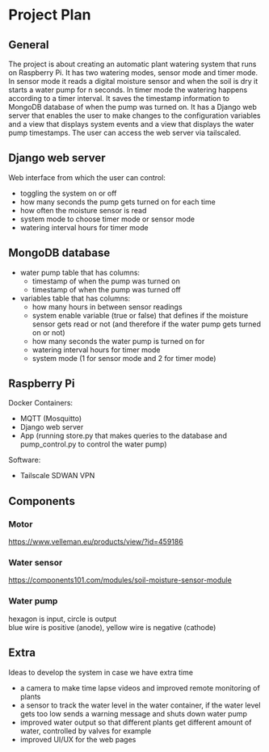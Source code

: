 # Project Plan

## General
The project is about creating an automatic plant watering system that runs on Raspberry Pi. It has two watering modes, sensor mode and timer mode. In sensor mode it reads a digital moisture sensor and when the soil is dry it starts a water pump for n seconds. In timer mode the watering happens according to a timer interval. It saves the timestamp information to MongoDB database of when the pump was turned on. It has a Django web server that enables the user to make changes to the configuration variables and a view that displays system events and a view that displays the water pump timestamps. The user can access the web server via tailscaled.  

## Django web server
Web interface from which the user can control:  
- toggling the system on or off  
- how many seconds the pump gets turned on for each time  
- how often the moisture sensor is read  
- system mode to choose timer mode or sensor mode  
- watering interval hours for timer mode  

## MongoDB database
- water pump table that has columns:  
  - timestamp of when the pump was turned on  
  - timestamp of when the pump was turned off  
- variables table that has columns:
  - how many hours in between sensor readings
  - system enable variable (true or false) that defines if the moisture sensor gets read or not (and therefore if the water pump gets turned on or not)
  - how many seconds the water pump is turned on for  
  - watering interval hours for timer mode
  - system mode (1 for sensor mode and 2 for timer mode)  

## Raspberry Pi
Docker Containers:  
  - MQTT (Mosquitto)  
  - Django web server
  - App (running store.py that makes queries to the database and pump_control.py to control the water pump)

Software:  
  - Tailscale SDWAN VPN  
  
## Components  

### Motor
https://www.velleman.eu/products/view/?id=459186  

### Water sensor
https://components101.com/modules/soil-moisture-sensor-module  

### Water pump
hexagon is input, circle is output  
blue wire is positive (anode), yellow wire is negative (cathode)

## Extra
Ideas to develop the system in case we have extra time
- a camera to make time lapse videos and improved remote monitoring of plants
- a sensor to track the water level in the water container, if the water level gets too low sends a warning message and shuts down water pump  
- improved water output so that different plants get different amount of water, controlled by valves for example 
- improved UI/UX for the web pages

